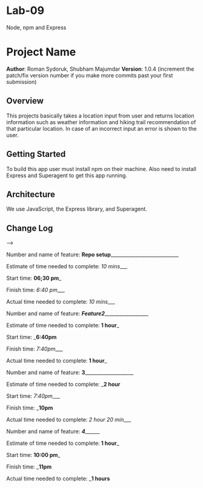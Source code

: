 # Lab-09
Node, npm and Express
# Project Name

**Author**: Roman Sydoruk, Shubham Majumdar
**Version**: 1.0.4 (increment the patch/fix version number if you make more commits past your first submission)

## Overview
<!-- Provide a high level overview of what this application is and why you are building it, beyond the fact that it's an assignment for this class. (i.e. What's your problem domain?) -->

This projects basically takes a location input from user and returns location information such as weather information and hiking trail recommendation of that particular location.
In case of an incorrect input an error is shown to the user.

## Getting Started
<!-- What are the steps that a user must take in order to build this app on their own machine and get it running? -->

To build this app user must install npm on their machine. Also need to install Express and Superagent to get this app running. 

## Architecture
<!-- Provide a detailed description of the application design. What technologies (languages, libraries, etc) you're using, and any other relevant design information. -->
We use JavaScript, the Express library, and Superagent. 

## Change Log
<!-- Use this area to document the iterative changes made to your application as each feature is successfully implemented. Use time stamps. Here's an examples:

01-01-2001 4:59pm - Application now has a fully-functional express server, with a GET route for the location resource.

11-06-2019 9:30pm - Application now has a fully-functional express server, with a GET route for the location resource.

## Credits and Collaborations
<!-- Give credit (and a link) to other people or resources that helped you build this application. -->
-->

Number and name of feature: __Repo setup______________________________

Estimate of time needed to complete: _10 mins____

Start time: __06;30 pm___

Finish time: _6:40 pm____

Actual time needed to complete: _10 mins____

Number and name of feature: _______Feature2_________________________

Estimate of time needed to complete: __1 hour___

Start time: ___6:40pm__

Finish time: _7:40pm____

Actual time needed to complete: __1 hour___

Number and name of feature: ______3__________________________

Estimate of time needed to complete: ___2 hour__

Start time: _7:40pm____

Finish time: ___10pm__

Actual time needed to complete: _2 hour 20 min____

Number and name of feature: _____________4___________________

Estimate of time needed to complete: __1 hour___

Start time: __10:00 pm___

Finish time: ___11pm__

Actual time needed to complete: ___1 hours__